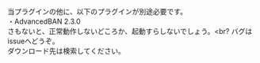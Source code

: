 当プラグインの他に、以下のプラグインが別途必要です。<br>
・AdvancedBAN 2.3.0<br>
さもないと、正常動作しないどころか、起動すらしないでしょう。<br?
バグはissueへどうぞ。<br>
ダウンロード先は検索してください。<br>

